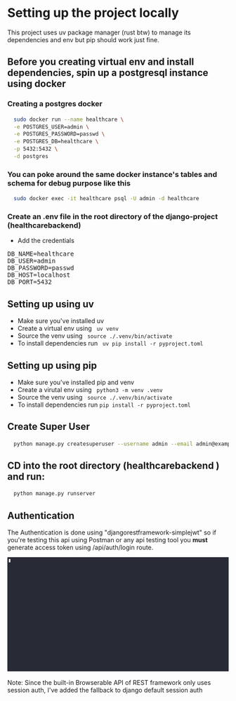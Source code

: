 # Setting up the project locally

This project uses uv package manager (rust btw) to manage its dependencies and env but pip should work just fine.

## Before you creating virtual env and install dependencies, spin up a postgresql instance using docker

### Creating a postgres docker
```bash
  sudo docker run --name healthcare \
  -e POSTGRES_USER=admin \
  -e POSTGRES_PASSWORD=passwd \
  -e POSTGRES_DB=healthcare \
  -p 5432:5432 \
  -d postgres
```

### You can poke around the same docker instance's tables and schema for debug purpose like this
```bash
  sudo docker exec -it healthcare psql -U admin -d healthcare
```

### Create an .env file in the root directory of the django-project (healthcarebackend)
- Add the credentials

<pre>
DB_NAME=healthcare
DB_USER=admin
DB_PASSWORD=passwd
DB_HOST=localhost
DB_PORT=5432
</pre>

## Setting up using uv
- Make sure you've installed uv
- Create a virtual env using <code> uv venv </code>
- Source the venv using <code> source ./.venv/bin/activate </code>
- To install dependencies run <code> uv pip install -r pyproject.toml </code>


## Setting up using pip
- Make sure you've installed pip and venv
- Create a virutal env using <code> python3 -m venv .venv </code>
- Source the venv using <code> source ./.venv/bin/activate </code>
- To install dependencies run <code>pip install -r pyproject.toml </code>


## Create Super User
```bash
  python manage.py createsuperuser --username admin --email admin@example.com
```


## CD into the root directory (healthcarebackend ) and run:
```bash
  python manage.py runserver
```


## Authentication
The Authentication is done using "djangorestframework-simplejwt" so if you're testing this api using Postman or any
api testing tool you **must** generate access token using /api/auth/login route.

![API Test using xh](./whatbyte.gif)


Note: Since the built-in Browserable API of REST framework only uses session auth, I've added the fallback to django default session auth
